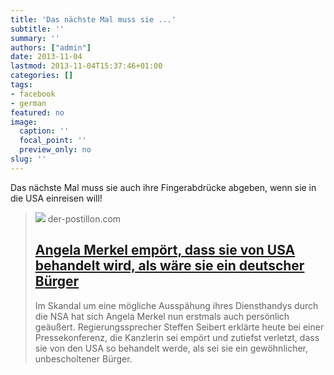 ```yaml
---
title: 'Das nächste Mal muss sie ...'
subtitle: ''
summary: ''
authors: ["admin"]
date: 2013-11-04
lastmod: 2013-11-04T15:37:46+01:00
categories: []
tags:
- facebook
- german
featured: no
image:
  caption: ''
  focal_point: ''
  preview_only: no
slug: ''
---
```

Das nächste Mal muss sie auch ihre Fingerabdrücke abgeben, wenn sie in die USA einreisen will!
> [![](https://3.bp.blogspot.com/-1ZmN1d4IJIs/Umj_QzSL-oI/AAAAAAAAXD4/cSB4W-eRzjc/w1200-h630-p-k-no-nu/EPP_Summit_March_2012_(12).jpg)](http://www.der-postillon.com/2013/10/angela-merkel-emport-dass-sie-von-usa.html)
> der-postillon.com
> ## [Angela Merkel empört, dass sie von USA behandelt wird, als wäre sie ein deutscher Bürger](http://www.der-postillon.com/2013/10/angela-merkel-emport-dass-sie-von-usa.html)
>
>Im Skandal um eine mögliche Ausspähung ihres Diensthandys durch die NSA hat sich Angela Merkel nun erstmals auch persönlich geäußert. Regierungs­sprecher Steffen Seibert erklärte heute bei einer Pressekonferenz, die Kanzlerin sei empört und zutiefst verletzt, dass sie von den USA so behandelt werde, als sei sie ein gewöhnlicher, unbescholtener Bürger.


